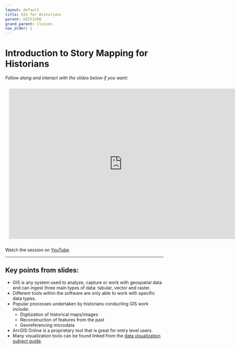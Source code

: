 ```yaml
---
layout: default
title: GIS for Historians
parent: HIST1390
grand_parent: Classes
nav_order: 1
---
```


# Introduction to Story Mapping for Historians

*Follow along and interact with the slides below if you want:*
<br>

<iframe width="720" height="480" frameborder="0" marginheight="0" marginwidth="0" style="border:12px solid  #fcfcfc" src="https://meginwinnipeg.github.io/slides/hist_7110.html"></iframe>

Watch the session on [YouTube](https://youtu.be/).
<hr>

## Key points from slides:

- GIS is any system used to analyze, capture or work with geospatial data and can ingest three main types of data: tabular, vector and raster.  
- Different tools within the software are only able to work with specific data types.  
- Popular processes undertaken by historians conducting GIS work include:  
    - Digitization of historical maps/images  
    - Reconstruction of features from the past  
    - Georeferencing microdata  
- ArcGIS Online is a proprietary tool that is great for entry level users.    
- Many visualization tools can be found linked from the [data visualization subject guide](https://libguides.lib.umanitoba.ca/viz).  